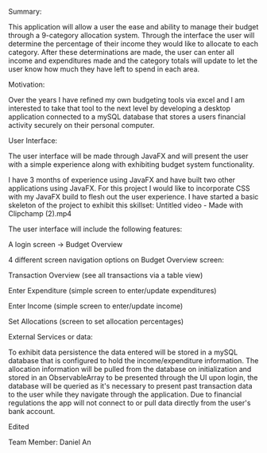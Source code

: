 
Summary:


This application will allow a user the ease and ability to manage their budget through a 9-category allocation system. Through the interface the user will determine the percentage of their income they would like to allocate to each category. After these determinations are made, the user can enter all income and expenditures made and the category totals will update to let the user know how much they have left to spend in each area.



Motivation:

Over the years I have refined my own budgeting tools via excel and I am interested to take that tool to the next level by developing a desktop application connected to a mySQL database that stores a users financial activity securely on their personal computer.


User Interface:

The user interface will be made through JavaFX and will present the user with a simple experience along with exhibiting budget system functionality.

I have 3 months of experience using JavaFX and have built two other applications using JavaFX. For this project I would like to incorporate CSS with my JavaFX build to flesh out the user experience. I have started a basic skeleton of the project to exhibit this skillset: Untitled video - Made with Clipchamp (2).mp4

The user interface will include the following features: 


	
A login screen -> Budget Overview
	
4 different screen navigation options on Budget Overview screen:
	

		
Transaction Overview (see all transactions via a table view)
		
Enter Expenditure (simple screen to enter/update expenditures)
		
Enter Income (simple screen to enter/update income)
		
Set Allocations (screen to set allocation percentages)
	
	



External Services or data:

To exhibit data persistence the data entered will be stored in a mySQL database that is configured to hold the income/expenditure information. The allocation information will be pulled from the database on initialization and stored in an ObservableArray to be presented through the UI upon login,  the database will be queried as it's necessary to present past transaction data to the user while they navigate through the application. Due to financial regulations the app will not connect to or pull data directly from the user's bank account. 


Edited

Team Member: Daniel An 